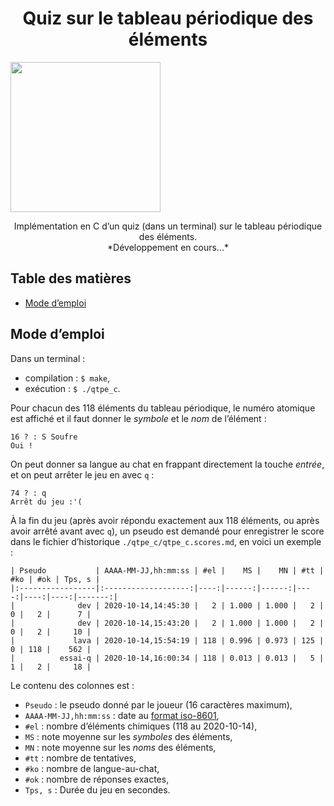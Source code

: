 <!--
2020-10-13t22:20:19, Création :
	lava@macta
	/Users/lava/quiz/quiz_tableau_periodique_elements/qtpe_c/README.md
-->

<p align="center">
<h1 align="center">
Quiz sur le tableau périodique des éléments
</h1>
<img src="./tpefgcolor.png" height="240"/>
<p align="center">
Implémentation en C d’un quiz (dans un terminal) sur le tableau périodique des éléments.
<br />
*Développement en cours...*
</p>
</p>

## Table des matières

* [Mode d’emploi](#mode-d-emloi)

## Mode d’emploi

Dans un terminal : 

- compilation : `$ make`,
- exécution : `$ ./qtpe_c`.

Pour chacun des 118 éléments du tableau périodique, le numéro atomique est affiché et il faut donner le *symbole* et le *nom* de l’élément :

```
16 ? : S Soufre
Oui !
```

On peut donner sa langue au chat en frappant directement la touche *entrée*, et on peut arrêter le jeu en avec `q` :

```
74 ? : q
Arrêt du jeu :'(
```

À la fin du jeu (après avoir répondu exactement aux 118 éléments, ou après avoir arrêté avant avec `q`), un pseudo est demandé pour enregistrer le score dans le fichier d’historique `./qtpe_c/qtpe_c.scores.md`, en voici un exemple :

```
| Pseudo           | AAAA-MM-JJ,hh:mm:ss | #el |    MS |    MN | #tt | #ko | #ok | Tps, s |
|:-----------------|:-------------------:|----:|------:|------:|----:|----:|----:|-------:|
|              dev | 2020-10-14,14:45:30 |   2 | 1.000 | 1.000 |   2 |   0 |   2 |      7 |
|              dev | 2020-10-14,15:43:20 |   2 | 1.000 | 1.000 |   2 |   0 |   2 |     10 |
|             lava | 2020-10-14,15:54:19 | 118 | 0.996 | 0.973 | 125 |   0 | 118 |    562 |
|          essai-q | 2020-10-14,16:00:34 | 118 | 0.013 | 0.013 |   5 |   1 |   2 |     18 |
```

Le contenu des colonnes est :

- `Pseudo` : le pseudo donné par le joueur (16 caractères maximum),
- `AAAA-MM-JJ,hh:mm:ss` : date au [format iso-8601](https://xkcd.com/1179/),
- `#el` : nombre d’éléments chimiques (118 au 2020-10-14),
- `MS` : note moyenne sur les *symboles* des éléments,
- `MN` : note moyenne sur les *noms* des éléments,
- `#tt` : nombre de tentatives,
- `#ko` : nombre de langue-au-chat,
- `#ok` : nombre de réponses exactes,
- `Tps, s` : Durée du jeu en secondes.

